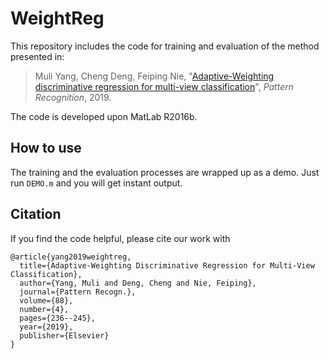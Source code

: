 # WeightReg

This repository includes the code for training and evaluation of the method presented in:

> Muli Yang, Cheng Deng, Feiping Nie, "[Adaptive-Weighting discriminative regression for multi-view classification](https://doi.org/10.1016/j.patcog.2018.11.015)", *Pattern Recognition*, 2019.

The code is developed upon MatLab R2016b.

## How to use

The training and the evaluation processes are wrapped up as a demo.
Just run `DEMO.m` and you will get instant output.

## Citation

If you find the code helpful, please cite our work with

```
@article{yang2019weightreg,
  title={Adaptive-Weighting Discriminative Regression for Multi-View Classification},
  author={Yang, Muli and Deng, Cheng and Nie, Feiping},
  journal={Pattern Recogn.},
  volume={88},
  number={4},
  pages={236--245},
  year={2019},
  publisher={Elsevier}
}
```
